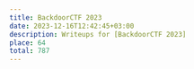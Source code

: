 ```yaml
---
title: BackdoorCTF 2023
date: 2023-12-16T12:42:45+03:00
description: Writeups for [BackdoorCTF 2023]
place: 64
total: 787
---
```

